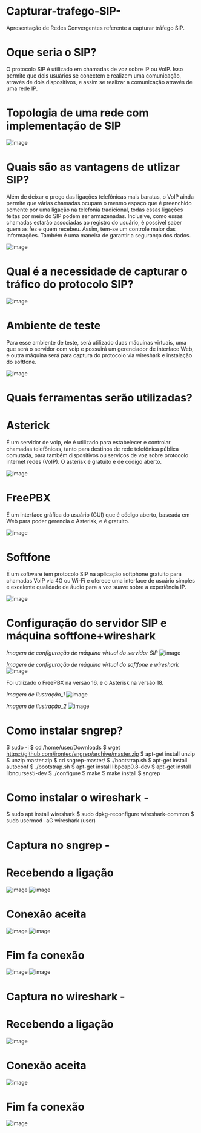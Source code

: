 # Capturar-trafego-SIP- 
Apresentação de Redes Convergentes referente a capturar tráfego SIP.

# Oque seria o SIP?

O protocolo SIP é utilizado em chamadas de voz sobre IP ou VoIP. Isso permite que dois usuários se conectem e realizem uma comunicação, através de dois dispositivos, e assim se realizar a comunicação através de uma rede IP.

# Topologia de uma rede com implementação de SIP

![image](https://github.com/larissalg9/Capturar-trafego-SIP-/assets/58262383/a9611707-5dc9-405c-b6e0-49a1904c0dd4)

# Quais são as vantagens de utlizar SIP?

Além de deixar o preço das ligações telefônicas mais baratas, o VoIP ainda permite que várias chamadas ocupam o mesmo espaço que é preenchido somente por uma ligação na telefonia tradicional, todas essas ligações feitas por meio do SIP podem ser armazenadas. Inclusive, como essas chamadas estarão associadas ao registro do usuário, é possível saber quem as fez e quem recebeu. Assim, tem-se um controle maior das informações. Também é uma maneira de garantir a segurança dos dados.

![image](https://github.com/larissalg9/Capturar-trafego-SIP-/assets/58262383/70ab1d87-a9de-4b66-935c-1e9e00c9b9f2)

# Qual é a necessidade de capturar o tráfico do protocolo SIP?



![image](https://github.com/larissalg9/Capturar-trafego-SIP-/assets/58262383/0e384932-eeb7-4c2d-9bff-2e34a2beb506)


# Ambiente de teste

Para esse ambiente de teste, será utilizado duas máquinas virtuais, uma que será o servidor com voip e possuirá um gerenciador de interface Web, e outra máquina será para captura do protocolo via wireshark e instalação do softfone.

![image](https://github.com/larissalg9/Capturar-trafego-SIP-/assets/58262383/30f94776-a605-47de-9432-07aa2bff167b)

# Quais ferramentas serão utilizadas?

# Asterick

É um servidor de voip, ele é utilizado para estabelecer e controlar chamadas telefônicas, tanto para destinos de rede telefônica pública comutada, para também dispositivos ou serviços de voz sobre protocolo internet redes (VoIP).
O asterisk é gratuito e de código aberto.

![image](https://github.com/larissalg9/Capturar-trafego-SIP-/assets/58262383/007a3dfd-3385-4ba7-bea5-48937f8ccf38)

# FreePBX

É um interface gráfica do usuário (GUI) que é código aberto, baseada em Web para poder gerencia o Asterisk, e é gratuito.

![image](https://github.com/larissalg9/Capturar-trafego-SIP-/assets/58262383/b8d42f40-c634-47b3-ba06-147e2adc8526)

# Softfone

É um software tem protocolo SIP na aplicação softphone gratuito para chamadas VoIP via 4G ou Wi-Fi e oferece uma interface de usuário simples e excelente qualidade de áudio para a voz suave sobre a experiência IP.

![image](https://github.com/larissalg9/Capturar-trafego-SIP-/assets/58262383/4885d13e-8427-4f85-a3b5-33219efbfa85)

# Configuração do servidor SIP e máquina softfone+wireshark

*Imagem de configuração de máquina virtual do servidor SIP*
![image](https://github.com/larissalg9/Capturar-trafego-SIP-/assets/58262383/a5a84807-86e5-4f44-a978-f6d96295f0a9)

*Imagem de configuração de máquina virtual do softfone e wireshark*
![image](https://github.com/larissalg9/Capturar-trafego-SIP-/assets/58262383/b19bf16e-0b3a-4fd4-b72f-a87c2bfe1cee)

Foi utilizado o FreePBX na versão 16, e o Asterisk na versão 18.

*Imagem de ilustração_1*
![image](https://github.com/larissalg9/Capturar-trafego-SIP-/assets/58262383/21e30994-98b8-4c50-b8f6-f291d38a836b)

*Imagem de ilustração_2*
![image](https://github.com/larissalg9/Capturar-trafego-SIP-/assets/58262383/ff7b0386-baea-4a57-9ad0-521866646319)

# Como instalar sngrep?

$ sudo -i
$ cd /home/user/Downloads
$ wget https://github.com/irontec/sngrep/archive/master.zip
$ apt-get install unzip
$ unzip master.zip
$ cd sngrep-master/
$ ./bootstrap.sh
$ apt-get install autoconf
$ ./bootstrap.sh
$ apt-get install libpcap0.8-dev
$ apt-get install libncurses5-dev
$ ./configure
$ make
$ make install
$ sngrep

# Como instalar o wireshark - 

$ sudo apt install wireshark
$ sudo dpkg-reconfigure wireshark-common
$ sudo usermod -aG wireshark (user)

# Captura no sngrep -

# Recebendo a ligação
![image](https://github.com/larissalg9/Capturar-trafego-SIP-/assets/58262383/a6b27275-f84c-4055-9d7e-804ae6d65eb8)
![image](https://github.com/larissalg9/Capturar-trafego-SIP-/assets/58262383/c216520e-9da7-4285-a5af-9763540ae4c6)

# Conexão aceita 
![image](https://github.com/larissalg9/Capturar-trafego-SIP-/assets/58262383/5fcb81a1-96ea-490e-a2c7-4dec3bc82baf)
![image](https://github.com/larissalg9/Capturar-trafego-SIP-/assets/58262383/5ac1ffee-2dc5-499b-a273-0f6af13e382f)

# Fim fa conexão
![image](https://github.com/larissalg9/Capturar-trafego-SIP-/assets/58262383/52eb0535-9285-401b-a888-f2aa3ccd3d03)
![image](https://github.com/larissalg9/Capturar-trafego-SIP-/assets/58262383/72eae276-6508-46f1-99d5-096834e4f593)

# Captura no wireshark -

# Recebendo a ligação
![image](https://github.com/larissalg9/Capturar-trafego-SIP-/assets/58262383/efe0899a-03f6-41c1-bb6f-437fbc73888a)

# Conexão aceita 
![image](https://github.com/larissalg9/Capturar-trafego-SIP-/assets/58262383/7d28b386-a847-4e41-8335-3963325693c6)

# Fim fa conexão
![image](https://github.com/larissalg9/Capturar-trafego-SIP-/assets/58262383/8f3478a2-fff8-4025-8e35-9e26fc7d17b2)






